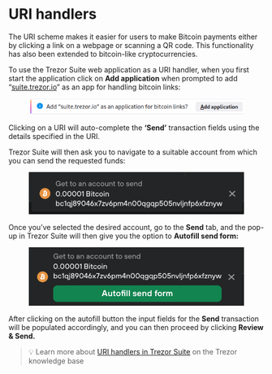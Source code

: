 # URI handlers

The URI scheme makes it easier for users to make Bitcoin payments either by clicking a link on a webpage or scanning a QR code. This functionality has also been extended to bitcoin-like cryptocurrencies.

To use the Trezor Suite web application as a URI handler, when you first start the application click on **Add application** when prompted to add “[suite.trezor.io](http://suite.trezor.io/)” as an app for handling bitcoin links:

<figure><img src="../../../.gitbook/assets/First_time_prompt_cropped.png" alt=""><figcaption></figcaption></figure>

Clicking on a URI will auto-complete the **‘Send’** transaction fields using the details specified in the URI.

Trezor Suite will then ask you to navigate to a suitable account from which you can send the requested funds:

<figure><img src="../../../.gitbook/assets/Go_to_account.webp" alt=""><figcaption></figcaption></figure>

Once you’ve selected the desired account, go to the **Send** tab, and the pop-up in Trezor Suite will then give you the option to **Autofill send form:**

<figure><img src="../../../.gitbook/assets/Autofill_form_button.webp" alt=""><figcaption></figcaption></figure>

After clicking on the autofill button the input fields for the **Send** transaction will be populated accordingly, and you can then proceed by clicking **Review & Send.**

> 💡 Learn more about [URI handlers in Trezor Suite](https://trezor.io/guides/trezor-suite/trezor-suite-desktop/uri-handlers-for-bitcoin-payments) on the Trezor knowledge base
